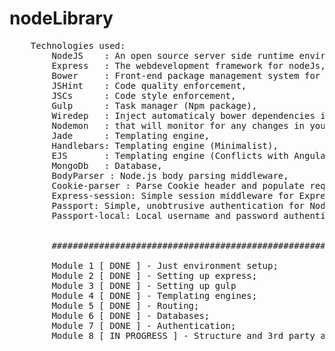# nodeLibrary
<pre>
    Technologies used: 
        NodeJS    : An open source server side runtime environment, 
        Express   : The webdevelopment framework for nodeJs, 
        Bower     : Front-end package management system for the web,
        JSHint    : Code quality enforcement, 
        JSCs      : Code style enforcement, 
        Gulp      : Task manager (Npm package), 
        Wiredep   : Inject automaticaly bower dependencies in app, 
        Nodemon   : that will monitor for any changes in your source and automatically restart your server,
        Jade      : Templating engine,
        Handlebars: Templating engine (Minimalist),
        EJS       : Templating engine (Conflicts with Angular),
        MongoDb   : Database,
	    BodyParser : Node.js body parsing middleware,
        Cookie-parser : Parse Cookie header and populate req.cookies with an object keyed by the cookie names,
        Express-session: Simple session middleware for Express,
        Passport: Simple, unobtrusive authentication for Node.js,
        Passport-local: Local username and password authentication strategy for Passport,
        
        
        #########################################################
        
        Module 1 [ DONE ] - Just environment setup;
        Module 2 [ DONE ] - Setting up express;
        Module 3 [ DONE ] - Setting up gulp
        Module 4 [ DONE ] - Templating engines;
        Module 5 [ DONE ] - Routing;
        Module 6 [ DONE ] - Databases;
        Module 7 [ DONE ] - Authentication;
        Module 8 [ IN PROGRESS ] - Structure and 3rd party apis;
</pre>
